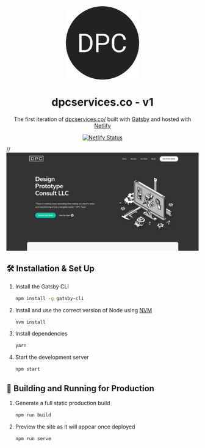 <div align="center">
  <img alt="Logo" src="https://raw.githubusercontent.com/DPCservice/DPCWebsite/master/src/assets/android-chrome-192x192.png" width="192" />
</div>
<h1 align="center">
  dpcservices.co - v1
</h1>
<p align="center">
  The first iteration of <a href="https://dpcservices.co/" target="_blank">dpcservices.co/</a> built with <a href="https://www.gatsbyjs.org/" target="_blank">Gatsby</a> and hosted with <a href="https://www.netlify.com/" target="_blank">Netlify</a>
</p>
<p align="center">
  <a href="https://app.netlify.com/sites/dpcservices/deploys" target="_blank">
    <img src="https://api.netlify.com/api/v1/badges/5053366c-3b76-4bb2-9db5-8ad97e19471c/deploy-status" alt="Netlify Status" />
  </a>
</p>

//![demo](https://raw.githubusercontent.com/DPCservice/DPCWebsite/master/src/assets/dpcservices.co.png)


## 🛠 Installation & Set Up

1. Install the Gatsby CLI

   ```sh
   npm install -g gatsby-cli
   ```

2. Install and use the correct version of Node using [NVM](https://github.com/nvm-sh/nvm)

   ```sh
   nvm install
   ```

3. Install dependencies

   ```sh
   yarn
   ```

4. Start the development server

   ```sh
   npm start
   ```

## 🚀 Building and Running for Production

1. Generate a full static production build

   ```sh
   npm run build
   ```

1. Preview the site as it will appear once deployed

   ```sh
   npm run serve
   ```
